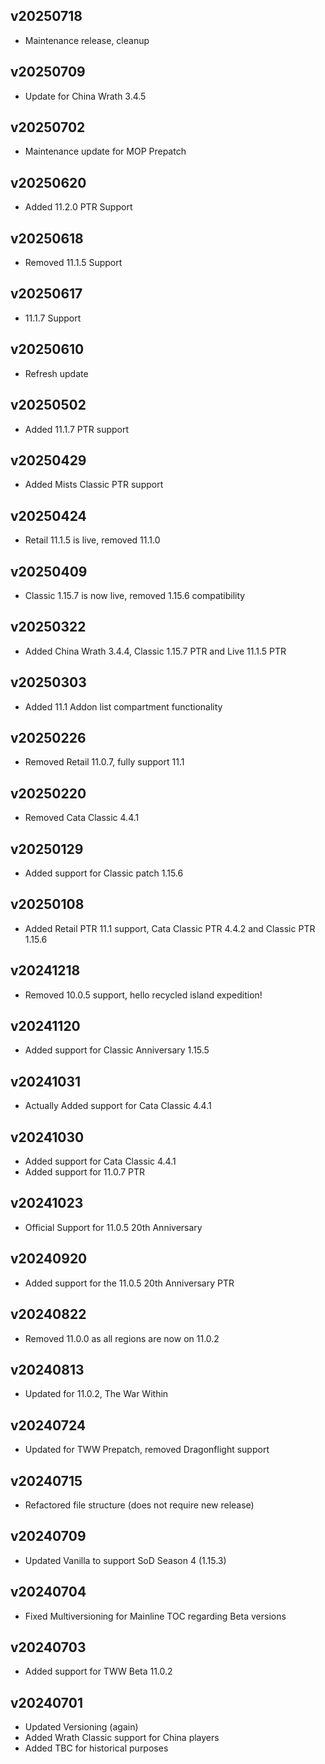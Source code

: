 ## v20250718
- Maintenance release, cleanup

## v20250709
- Update for China Wrath 3.4.5

## v20250702
- Maintenance update for MOP Prepatch

## v20250620
- Added 11.2.0 PTR Support

## v20250618
- Removed 11.1.5 Support

## v20250617
- 11.1.7 Support

## v20250610
- Refresh update

## v20250502
- Added 11.1.7 PTR support

## v20250429
- Added Mists Classic PTR support

## v20250424
- Retail 11.1.5 is live, removed 11.1.0

## v20250409
- Classic 1.15.7 is now live, removed 1.15.6 compatibility

## v20250322
- Added China Wrath 3.4.4, Classic 1.15.7 PTR and Live 11.1.5 PTR

## v20250303
- Added 11.1 Addon list compartment functionality

## v20250226
- Removed Retail 11.0.7, fully support 11.1

## v20250220
- Removed Cata Classic 4.4.1

## v20250129
- Added support for Classic patch 1.15.6

## v20250108
- Added Retail PTR 11.1 support, Cata Classic PTR 4.4.2 and Classic PTR 1.15.6

## v20241218
- Removed 10.0.5 support, hello recycled island expedition!

## v20241120
- Added support for Classic Anniversary 1.15.5

## v20241031
- Actually Added support for Cata Classic 4.4.1

## v20241030
- Added support for Cata Classic 4.4.1
- Added support for 11.0.7 PTR

## v20241023
- Official Support for 11.0.5 20th Anniversary

## v20240920
- Added support for the 11.0.5 20th Anniversary PTR

## v20240822
- Removed 11.0.0 as all regions are now on 11.0.2

## v20240813
- Updated for 11.0.2, The War Within

## v20240724
- Updated for TWW Prepatch, removed Dragonflight support

## v20240715
- Refactored file structure (does not require new release)

## v20240709
- Updated Vanilla to support SoD Season 4 (1.15.3)

## v20240704
- Fixed Multiversioning for Mainline TOC regarding Beta versions

## v20240703
- Added support for TWW Beta 11.0.2

## v20240701
- Updated Versioning (again)
- Added Wrath Classic support for China players
- Added TBC for historical purposes